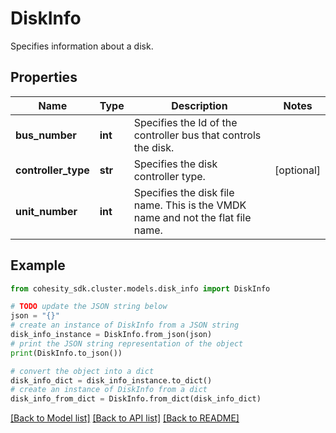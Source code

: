 # DiskInfo

Specifies information about a disk.

## Properties

Name | Type | Description | Notes
------------ | ------------- | ------------- | -------------
**bus_number** | **int** | Specifies the Id of the controller bus that controls the disk. | 
**controller_type** | **str** | Specifies the disk controller type. | [optional] 
**unit_number** | **int** | Specifies the disk file name. This is the VMDK name and not the flat file name. | 

## Example

```python
from cohesity_sdk.cluster.models.disk_info import DiskInfo

# TODO update the JSON string below
json = "{}"
# create an instance of DiskInfo from a JSON string
disk_info_instance = DiskInfo.from_json(json)
# print the JSON string representation of the object
print(DiskInfo.to_json())

# convert the object into a dict
disk_info_dict = disk_info_instance.to_dict()
# create an instance of DiskInfo from a dict
disk_info_from_dict = DiskInfo.from_dict(disk_info_dict)
```
[[Back to Model list]](../README.md#documentation-for-models) [[Back to API list]](../README.md#documentation-for-api-endpoints) [[Back to README]](../README.md)


